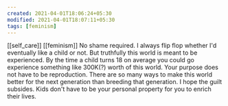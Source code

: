 ```yaml
---
created: 2021-04-01T18:06:24+05:30
modified: 2021-04-01T18:07:11+05:30
tags: [feminism]
---
```

[[self_care]]
[[feminism]]
 No shame required. I always flip flop whether I'd eventually like a child or not. But truthfully this world is meant to be experienced. By the time a child turns 18 on average you could go experience something like 300K(?) worth of this world. Your purpose does not have to be reproduction. There are so many ways to make this world better for the next generation than breeding that generation. I hope the guilt subsides. Kids don't have to be your personal property for you to enrich their lives. 
